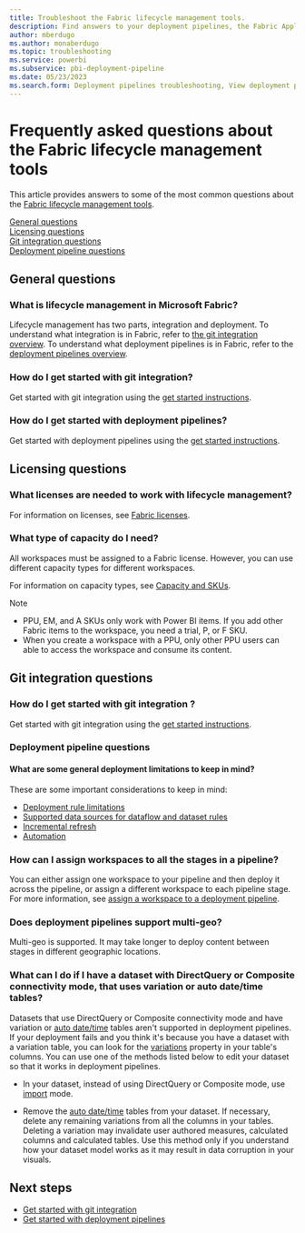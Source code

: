 ```yaml
---
title: Troubleshoot the Fabric lifecycle management tools.
description: Find answers to your deployment pipelines, the Fabric Application lifecycle management (ALM) tool, troubleshooting questions
author: mberdugo
ms.author: monaberdugo
ms.topic: troubleshooting
ms.service: powerbi
ms.subservice: pbi-deployment-pipeline
ms.date: 05/23/2023
ms.search.form: Deployment pipelines troubleshooting, View deployment pipeline, Deployment pipelines operations, Deployment rules
---
```


# Frequently asked questions about the Fabric lifecycle management tools

  This article provides answers to some of the most common questions about the [Fabric lifecycle management tools](./cicd-overview.md).

  [General questions](#general-questions)  
  [Licensing questions](#licensing-questions)  
  [Git integration questions](#git-integration-questions)  
  [Deployment pipeline questions](#deployment-pipeline-questions)  

## General questions

### What is lifecycle management in Microsoft Fabric?

Lifecycle management has two parts, integration and deployment. To understand what integration is in Fabric, refer to [the git integration overview](./git-integration/intro-to-git-integration.md). To understand what deployment pipelines is in Fabric, refer to the [deployment pipelines overview](deployment-pipelines/intro-to-deployment-pipelines.md).

### How do I get started with git integration?

Get started with git integration using the [get started instructions](git-integration/git-get-started.md).

### How do I get started with deployment pipelines?

Get started with deployment pipelines using the [get started instructions](deployment-pipelines/get-started-with-deployment-pipelines.md).

## Licensing questions

### What licenses are needed to work with lifecycle management?

For information on licenses, see [Fabric licenses](../enterprise/licenses.md).

### What type of capacity do I need?

All workspaces must be assigned to a Fabric license. However, you can use different capacity types for different workspaces.

For information on capacity types, see [Capacity and SKUs](../enterprise/licenses.md#capacity-and-skus).

>[!NOTE]
>
> * PPU, EM, and A SKUs only work with Power BI items. If you add other Fabric items to the workspace, you need a trial, P, or F SKU.
> * When you create a workspace with a PPU, only other PPU users can able to access the workspace and consume its content.

## Git integration questions

### How do I get started with git integration ?

Get started with git integration using the [get started instructions](git-integration/git-get-started.md).

### Deployment pipeline questions

#### What are some general deployment limitations to keep in mind?

These are some important considerations to keep in mind:

* [Deployment rule limitations](deployment-pipelines/create-rules.md#considerations-and-limitations)
* [Supported data sources for dataflow and dataset rules](deployment-pipelines/create-rules.md#supported-data-sources-for-dataflow-and-dataset-rules)
* [Incremental refresh](deployment-pipelines/understand-the-deployment-process.md#considerations-and-limitations)
* [Automation](deployment-pipelines/pipeline-automation.md#considerations-and-limitations)

### How can I assign workspaces to all the stages in a pipeline?

You can either assign one workspace to your pipeline and then deploy it across the pipeline, or assign a different workspace to each pipeline stage. For more information, see [assign a workspace to a deployment pipeline](deployment-pipelines/assign-pipeline.md).

### Does deployment pipelines support multi-geo?

Multi-geo is supported. It may take longer to deploy content between stages in different geographic locations.

### What can I do if I have a dataset with DirectQuery or Composite connectivity mode, that uses variation or auto date/time tables?

Datasets that use DirectQuery or Composite connectivity mode and have variation or [auto date/time](/power-bi/transform-model/desktop-auto-date-time.md) tables aren't supported in deployment pipelines. If your deployment fails and you think it's because you have a dataset with a variation table, you can look for the [variations](/dotnet/api/microsoft.analysisservices.tabular.column.variations?view=analysisservices-dotnet) property in your table's columns. You can use one of the methods listed below to edit your dataset so that it works in deployment pipelines.

* In your dataset, instead of using DirectQuery or Composite mode, use [import](/power-bi/connect-data/service-dataset-modes-understand.md#import-mode) mode.

* Remove the [auto date/time](/power-bi/transform-model/desktop-auto-date-time.md) tables from your dataset. If necessary, delete any remaining variations from all the columns in your tables. Deleting a variation may invalidate user authored measures, calculated columns and calculated tables. Use this method only if you understand how your dataset model works as it may result in data corruption in your visuals.

## Next steps

* [Get started with git integration](git-integration/git-get-started.md)
* [Get started with deployment pipelines](deployment-pipelines/get-started-with-deployment-pipelines.md)
